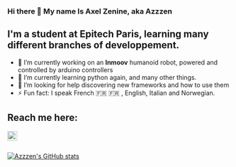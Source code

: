### Hi there 👋 My name Is Axel Zenine, aka Azzzen

## I'm a student at Epitech Paris, learning many different branches of developpement.

- 🔭 I’m currently working on an **Inmoov** humanoid robot, powered and controlled by arduino controllers
- 🌱 I’m currently learning python again, and many other things.
- 🤔 I’m looking for help discovering new frameworks and how to use them
- ⚡ Fun fact: I speak French :fr: 🇫🇷	 , English, Italian and Norwegian.

## Reach me here:
[<img align="left" alt="Azzzen | LinkedIn" width="22px" src="https://cdn.jsdelivr.net/npm/simple-icons@v3/icons/linkedin.svg" />][linkedin]
<br/><br/>

[linkedin]: https://www.linkedin.com/in/axel-zenine-a5a2b2207/

[![Azzzen's GitHub stats](https://github-readme-stats.vercel.app/api?username=azzzen)](https://github.com/azzzen/github-readme-stats)
